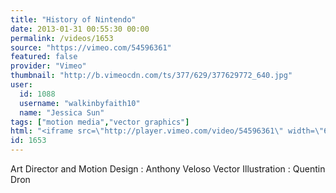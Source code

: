 ```yaml
---
title: "History of Nintendo"
date: 2013-01-31 00:55:30 00:00
permalink: /videos/1653
source: "https://vimeo.com/54596361"
featured: false
provider: "Vimeo"
thumbnail: "http://b.vimeocdn.com/ts/377/629/377629772_640.jpg"
user:
  id: 1088
  username: "walkinbyfaith10"
  name: "Jessica Sun"
tags: ["motion media","vector graphics"]
html: "<iframe src=\"http://player.vimeo.com/video/54596361\" width=\"640\" height=\"360\" frameborder=\"0\" webkitAllowFullScreen mozallowfullscreen allowFullScreen></iframe>"
id: 1653
---
```


Art Director and Motion Design : Anthony Veloso
Vector Illustration : Quentin Dron